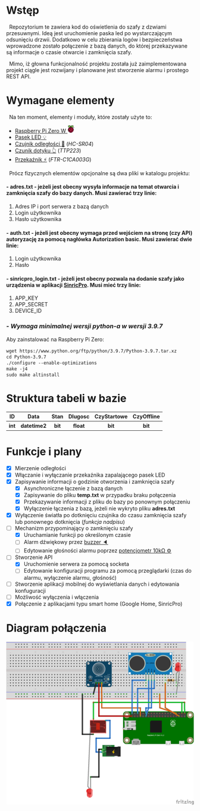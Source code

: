 # Wstęp
&nbsp;&nbsp;Repozytorium te zawiera kod do oświetlenia do szafy z dzwiami przesuwnymi. Ideą jest uruchomienie paska led po wystarczającym odsunięciu drzwii. Dodatkowo w celu zbierania logów i bezpieczeństwa wprowadzone zostało połączenie z bazą danych, do której przekazywane są informacje o czasie otwarcie i zamknięcia szafy.

&nbsp;&nbsp;Mimo, iż głowna funkcjonalność projektu została już zaimplementowana projekt ciągle jest rozwijany i planowane jest stworzenie alarmu i prostego REST API.

# Wymagane elementy
&nbsp;&nbsp;Na ten moment, elementy i moduły, które zostały użyte to:
- [Raspberry Pi Zero W <img src="https://raw.githubusercontent.com/iiiypuk/rpi-icon/master/raspberry-pi-logo_resized_256.png" width="20" height="20"/>](https://botland.com.pl/moduly-i-zestawy-raspberry-pi-zero/8330-raspberry-pi-zero-w-512mb-ram-wifi-bt-41-5904422311513.html)
- [Pasek LED 💡](https://botland.com.pl/paski-led-standardowe/9682-zestaw-pasek-led-smd3528-ip20-48w-60-diodm-barwa-zimna-5m-zasilacz-12v3a-5904422313937.html)
- [Czujnik odległości 📐](https://botland.com.pl/ultradzwiekowe-czujniki-odleglosci/5686-ultradzwiekowy-czujnik-odleglosci-hc-sr04-2-200cm-uchwyt-montazowy-5904422308452.html) (*HC-SR04*)
- [Czunik dotyku 👆](https://sklep.avt.pl/czujnik-dotykowy-pojedynczy-ttp223-14x11mm-touch-sensor-do-arduino.html) (*TTP223*)
- [Przekaźnik ⚡](https://eu.mouser.com/ProductDetail/Fujitsu/FTR-C1CA003G?qs=s3tcQNyrmfkYgMQNKN9cBg%3D%3D) (*FTR-C1CA003G*)

&nbsp;&nbsp;Prócz fizycznych elementów opcjonalne są dwa pliki w katalogu projektu:
#### - **adres.txt** - jeżeli jest obecny wysyła informacje na temat otwarcia i zamknięcia szafy do bazy danych. Musi zawierać trzy linie:
 
1. Adres IP i port serwera z bazą danych
2. Login użytkownika
3. Hasło użytkownika

#### - **auth.txt** - jeżeli jest obecny wymaga przed wejściem na stronę (czy API) autoryzację za pomocą nagłówka Autorization basic. Musi zawierać dwie linie:
 
1. Login użytkownika
2. Hasło

#### - **sinricpro_login.txt** - jeżeli jest obecny pozwala na dodanie szafy jako urządzenia w aplikacji [SinricPro](https://portal.sinric.pro/dashboard). Musi mieć trzy linie:
1. APP_KEY
2. APP_SECRET
3. DEVICE_ID


### - ***Wymaga minimalnej wersji python-a w wersji 3.9.7***

Aby zainstalować na Raspberry Pi Zero:
```
wget https://www.python.org/ftp/python/3.9.7/Python-3.9.7.tar.xz
cd Python-3.9.7
./configure --enable-optimizations
make -j4
sudo make altinstall
```

# Struktura tabeli w bazie
<table>
  <tr>
    <th>ID</th>
    <th>Data</th>
    <th>Stan</th>
    <th>Dlugosc</th>
    <th>CzyStartowe</th>
    <th>CzyOffline</th>
  </tr>
    <tr>
    <th>int</th>
    <th>datetime2</th>
    <th>bit</th>
    <th>float</th>
    <th>bit</th>
    <th>bit</th>
  </tr>
 </table>

# Funkcje i plany
- [X] Mierzenie odległości
- [X] Włączanie i wyłączanie przekaźnika zapalającego pasek LED
- [X] Zapisywanie informacji o godzinie otworzenia i zamknięcia szafy
  - [X] Asynchroniczne łączenie z bazą danych
  - [X] Zapisywanie do pliku **temp.txt** w przypadku braku połączenia
  - [X] Przekazywanie informacji z pliku do bazy po ponownym połączeniu
  - [X] Wyłączenie łączenia z bazą, jeżeli nie wykryto pliku **adres.txt**
- [X] Wyłączenie światła po dotknięciu czujnika do czasu zamknięcia szafy lub ponownego dotknięcia (*funkcja nadpisu*)
- [ ] Mechanizm przypominający o zamknięciu szafy
  - [X] Uruchamianie funkcji po określonym czasie
  - [ ] Alarm dźwiękowy przez [buzzer 🔈](https://botland.com.pl/buzzery-generatory-dzwieku/786-buzzer-z-generatorem-5v-12mm-tht-5904422366940.html)
  - [ ] Edytowanie głośności alarmu poprzez [potencjometr 10kΩ ⚙](https://botland.com.pl/potencjometry-obrotowe-suwakowe-i-liniowe/4679-potencjometr-obrotowy-10k-liniowy-18w-5szt-5904422332990.html)
- [ ] Stworzenie API
  - [X] Uruchomienie serwera za pomocą socketa
  - [ ] Edytowanie konfiguracji programu za pomocą przeglądarki (czas do alarmu, wyłączenie alarmu, głośność)
- [ ] Stworzenie aplikacji mobilnej do wyświetlania danych i edytowania konfuguracji
- [ ] Możliwość wyłączenia i włączenia
- [X] Połączenie z aplikacjami typu smart home (Google Home, SinricPro) 

# Diagram połączenia
![zdjecie](szafa_diagram.png)
